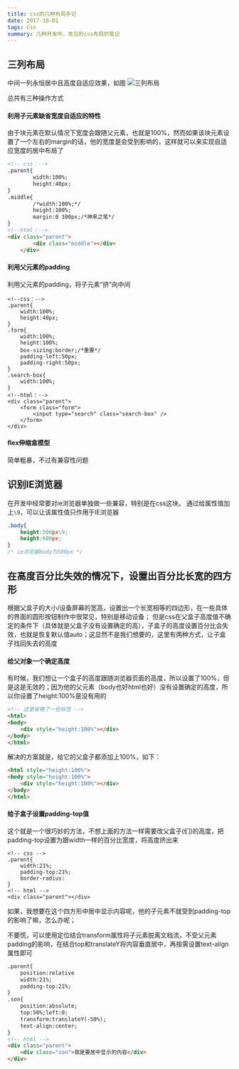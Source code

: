 ```yaml
---
title: css的几种布局手记
date: 2017-10-01
tags: Css
summary: 几种开发中，常见的css布局的笔记
--- 
```


## 三列布局
中间一列永恒居中且高度自适应效果，如图
![三列布局](https://blogs-1257826393.cos.ap-shenzhen-fsi.myqcloud.com/15281227413351.jpg)

总共有三种操作方式

#### 利用子元素缺省宽度自适应的特性
由于块元素在默认情况下宽度会跟随父元素，也就是100%，然而如果该块元素设置了一个左右的margin的话，他的宽度是会受到影响的，这样就可以来实现自适应宽度的居中布局了

```html
<!-- css：-->
.parent{
		width:100%;
		height:40px;
}
.middle{
		/*width:100%;*/
		height:100%;
		margin:0 100px;/*神来之笔*/
}
<!--html：-->
<div class="parent">
		<div class="middle"></div>
	</div>
```
#### 利用父元素的padding
利用父元素的padding，将子元素“挤”向中间

```
<!--css：-->
.parent{
    width:100%;
    height:40px;
}
.form{
    width:100%;
    height:100%;
    box-sizing:border;/*重要*/
    padding-left:50px;
    padding-right:50px;
}
.search-box{
    width:100%;
}
<!--html：-->
<div class="parent">
    <form class="form">
        <input type="search" class="search-box" />
    </form>
</div>
```
#### flex伸缩盒模型
简单粗暴，不过有兼容性问题

## 识别IE浏览器
在开发中经常要对ie浏览器单独做一些兼容，特别是在css这块。
通过给属性值加上`\9`，可以让该属性值只作用于IE浏览器

```css
.body{
    height:500px\9;
    height:600px;
}
/* ie浏览器body为500px */
```

## 在高度百分比失效的情况下，设置出百分比长宽的四方形
根据父盒子的大小/设备屏幕的宽高，设置出一个长宽相等的四边形，在一些具体的界面的圆形按钮制作中很常见，特别是移动设备；
但是css在父盒子高度值不确定的条件下（具体就是父盒子没有设置确定的高），子盒子的高度设置百分比会失效，也就是恢复默认值auto；这显然不是我们想要的，这里有两种方式，让子盒子找回失去的高度

#### 给父对象一个确定高度
有时候，我们想让一个盒子的高度跟随浏览器页面的高度，所以设置了100%，但是这是无效的；因为他的父元素（body也好html也好）没有设置确定的高度，所以你设置了height:100%是没有用的

```html
<!-- 这里省略了一些标签 -->
<html>
<body>
    <div style="height:100%"></div>
</body>
</html>
```

解决的方案就是，给它的父盒子都添加上100%，如下：

```html
<html style="height:100%">
<body style="height:100%">
    <div style="height:100%"></div>
</body>
</html>
```
#### 给子盒子设置padding-top值
这个就是一个很巧妙的方法，不想上面的方法一样需要改父盒子(们)的高度，把padding-top设置为跟width一样的百分比宽度，将高度挤出来

```
<!-- css -->
.parent{
    width:21%;
    padding-top:21%;
    border-radius:
}
<!-- html -->
<div class="parent"></div>
```
如果，我想要在这个四方形中居中显示内容呢，他的子元素不就受到padding-top的影响了嘛，怎么办呢；

不要慌，可以使用定位结合transform属性将子元素脱离文档流，不受父元素padding的影响，在结合top和translateY将内容垂直居中，再按需设置text-align属性即可

```html
.parent{
    position:relative
    width:21%;
    padding-top:21%;
}
.son{
    position:absolute;
    top:50%;left:0;
    transform:translateY(-50%);
    text-align:center;
}
<!-- html -->
<div class="parent">
    <div class="son">我是要居中显示的内容</div>
</div>
```


